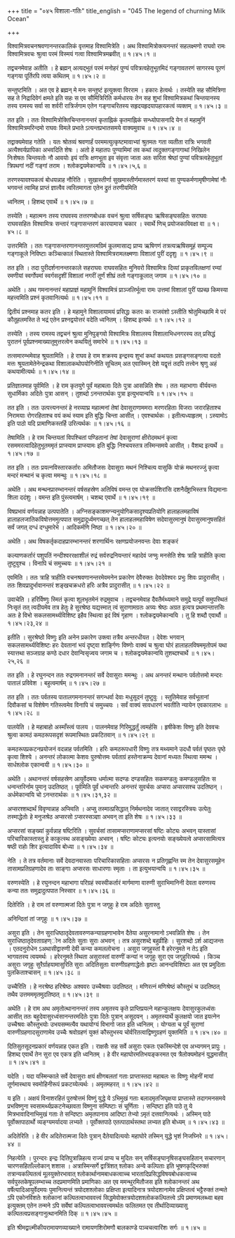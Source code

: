+++
title = "०४५ विशाला-गतिः"
title_english = "045 The legend of churning Milk Ocean"

+++


विश्वामित्रवचनश्रवणानन्तरकालिकं वृत्तमाह विश्वामित्रेति । अथ
विश्वामित्रोक्त्यनन्तरं सहलक्ष्मणो राघवो रामः विश्वामित्रवचः श्रुत्वा
परमं विस्मयं गत्वा विश्वामित्रमब्रवीत्  ॥  १।४५।१  ॥   

  

तद्वचनमेवाह अतीति । हे ब्रह्मन् अत्यद्भुतं परमं मनोहरं पुण्यं
पवित्रत्वहेतुभूतमिदं गङ्गावतरणं सागरस्य पूरणं गङ्गया पूर्तिरपि त्वया
कथितम्  ॥  १।४५।२  ॥   

  

सन्तुष्टमिति । अत एव हे ब्रह्मन् मे मनः सन्तुष्टं इत्युक्त्वा विरराम ।
हकारः हेत्वर्थः । तस्येति सह सौमित्रिणा सह ते निद्रादिवेगं क्षमते इति
सहः स एव सौमित्रिरिति कर्मधारयः तेन सह शुभां विश्वामित्रकथां चिन्तयानस्य
तस्य रामस्य सर्वा सा शर्वरी रात्रिर्जगाम एतेन गङ्गाचरितस्य
सहृदयहृदयापहारकत्वं व्यक्तम्  ॥  १।४५।३  ॥   

  

तत इति । ततः विश्वामित्रोक्तिचिन्तनानन्तरं कृताह्निकं कृतमाह्निकं
सन्ध्योपासनादि येन तं महामुनिं विश्वामित्रमरिन्दमो राघवः विमले प्रभाते
ऽत्यन्तप्रभातसमये वाक्यमुवाच  ॥  १।४५।४  ॥   

  

तद्वाक्यमेवाह गतेति । यतः श्रोतव्यं श्रवणार्हं परममत्युत्कृष्टमावाभ्यां
श्रुतमतः गता व्यतीता रात्रिः भगवती अत्यैश्वर्यप्रापिका अभवदिति शेषः ।
अतो हे महातपः पुण्यामिमां तव कथां त्वदुक्तगङ्गागाथां निखिलेन निःशेषतः
चिन्तयतोः नौ आवयोः इयं रात्रिः क्षणभूता इव संवृत्ता जाता अतः सरिता
श्रेष्ठां पुण्यां पवित्रत्वहेतुभूतां त्रिपथगां नदीं गङ्गां तराम ।
श्लोकद्वयमेकान्वयि  ॥  १।४५।५,६  ॥   

  

तरणस्यावश्यकत्वं बोधयन्नाह नौरिति । सुखास्तीर्णा सुखमास्तीर्णमास्तरणं
यस्यां सा पुण्यकर्मणामृषीणामेषां नौः भगवन्तं त्वामिह प्राप्तं ज्ञात्वैव
त्वरितमागता एतेन द्रुतं तरणीयमिति  

ध्वनितम् । हिशब्द एवार्थे  ॥  १।४५।७  ॥   

  

तस्येति । महात्मनः तस्य राघवस्य तत्तरणबोधक वचनं श्रुत्वा सर्षिसङ्घः
ऋषिसङ्घसहितः सराघवः राघवसहितः विश्वामित्रः सन्तारं गङ्गासन्तरणं कारयामास
चकार । स्वार्थे णिच् प्रयोजकाविवक्षा वा  ॥  १।४५।८  ॥   

  

उत्तरमिति । ततः गङ्गासन्तरणानन्तरमुत्तरमग्रिमं कूलमासाद्य प्राप्य ऋषिगणं
तत्रत्यऋषिसमूहं सम्पूज्य गङ्गाकूले निविष्टाः कञ्चित्कालं स्थितास्ते
विश्वामित्ररामलक्ष्मणाः विशालां पुरीं ददृशुः  ॥  १।४५।९  ॥   

  

तत इति । तदा पुरीदर्शनानन्तरकाले सहराघवः राघवसहितः मुनिवरो विश्वामित्रः
दिव्यां प्राकृतविलक्षणां रम्यां रमणीयां स्वर्गोपमां स्वर्गसदृशीं विशालां
नगरीं तूर्णं शीघ्रं ततो गङ्गाकूलात् जगाम  ॥  १।४५।१०  ॥   

  

अथेति । अथ गमनानन्तरं महाप्राज्ञं महामुनिं विश्वामित्रं
प्राञ्जलिर्भूत्वा रामः उत्तमां विशालां पुरीं पप्रच्छ किमस्या महत्त्वमिति
प्रश्नं कृतवानित्यर्थः  ॥  १।४५।११  ॥   

  

द्वितीयं प्रश्नमाह कतर इति । हे महामुने विशालायामयं प्रसिद्धः कतरः कः
राजवंशो ऽस्तीति श्रोतुमिच्छामि मे परं कौतूहलमस्ति ते भद्रं एतेन
प्रश्नद्वयोत्तरं वदेति ध्वनितम् । हिशब्द इत्यर्थः  ॥  १।४५।१२  ॥   

  

तस्येति । तस्य रामस्य तद्वचनं श्रुत्वा मुनिपुङ्गवो विश्वामित्रः विशालस्य
विशालाभिधनगरस्य तत् प्रसिद्धं पुरातनं पूर्वप्रश्नमाख्यातुमुत्तरत्वेन
कथयितुं समारेभे  ॥  १।४५।१३  ॥   

  

तत्समारम्भमेवाह श्रूयतामिति । हे राघव हे राम शक्रस्य इन्द्रस्य शुभां
कथां कथयतः प्रसङ्गसङ्गत्या वदतो मत्तः श्रूयतामेतेनेन्द्रकथा
विशालाकथोपयोगिनीति सूचितम् अत एवास्मिन् देशे यद्वृत्तं तदपि तत्त्वेन
श्रृणु अहं कथयामीत्यर्थः  ॥  १।४५।१४  ॥   

  

प्रतिज्ञातमाह पूर्वमिति । हे राम कृतयुगे पूर्वं महाबलाः दितेः पुत्रा
आसन्निति शेषः । ततः महाभागाः वीर्यवन्तः सुधार्मिकाः अदितेः पुत्रा आसन् ।
तुशब्दो ऽनन्तरार्थकः पुत्रा इत्युभयान्वयि  ॥  १।४५।१५  ॥   

  

तत इति । ततः उत्पत्त्यनन्तरं हे नरव्याघ्र महात्मनां तेषां
देवासुराणाममराः मरणरहिताः विजराः जरारहिताश्च निरामयाः रोगरहिताश्च वयं
कथं स्याम इति बुद्धिः चिन्ता आसीत् । एवश्चार्थकः । इतीत्यध्याहृतम् ।
ऽस्यामोऽ इति पाठो यदि प्रामाणिकस्तर्हि उरित्यर्थकः  ॥  १।४५।१६  ॥   

  

तेषामिति । हे राम चिन्तयतां विपश्चितां पण्डितानां तेषां देवासुराणां
क्षीरोदमथनं कृत्वा रसममरत्वादिहेतुभूतममृतं प्राप्स्याम प्राप्स्यामः इति
बुद्धिः निश्चयस्तत्र तस्मिन्समये आसीत् । वैशब्द इत्यर्थे  ॥  १।४५।१७  ॥   

  

तत इति । ततः प्रयत्नविस्तारकर्तारः अमितौजसः देवासुराः मथनं निश्चित्य
वासुकिं योक्रं मथनरज्जुं कृत्वा मन्दरं मन्थानं च कृत्वा ममन्थुः  ॥ 
१।४५।१८  ॥   

  

अथेति । अथ मन्थनप्रारम्भानन्तरं वर्षसहस्रेण अतिविषं वमन्त एव
योक्रसर्पशिरांसि दशनैर्दंष्ट्राभिस्तत्र विद्यमानाः शिला ददंशुः । वमन्त
इति पुंस्त्वमार्षम् । चशब्द एवार्थे  ॥  १।४५।१९  ॥   

  

विषप्रभावं वर्णयन्नाह उत्पपातेति ।
अग्निसङ्काशमग्न्यनुयोगिकसादृश्यप्रतियोगि हालाहलमहाविषं
हालाहलजातिकविषोत्तममुत्पपात समुद्रादूर्ध्वमगच्छत् तेन हालाहलमहाविषेण
सदेवासुरमानुषं देवासुरमानुषसहितं सर्वं जगत् दग्धं दग्धुमारेभे ।
आदिकर्मणि निष्ठा  ॥  १।४५।२०  ॥   

  

अथेति । अथ विषकर्तृकदाहप्रारम्भानन्तरं शरणार्थिनः रक्षणप्रयोजनवन्तः
देवाः शङ्करं  

कल्याणकर्तारं पशुपतिं नन्दीश्वररक्षाशीलं रुद्रं सर्वरुद्रनियन्तारं
महादेवं जग्मुः मनसेति शेषः त्राहि त्राहीति कृत्वा तुष्टुवुश्च । विनापि
चं समुच्चयः  ॥  १।४५।२१  ॥   

  

एवमिति । ततः त्राहि त्राहीति वचनश्रवणानन्तरमेवमनेन प्रकारेण देवैरुक्तः
देवदेवेश्वरः प्रभुः शिवः प्रादुरासीत् । ततः शिवप्रादुर्भावानन्तरं
शङ्खचक्रधरो हरिः अत्रैव प्रादुरासीत्  ॥  १।४५।२२  ॥   

  

उवाचेति । हरिर्विष्णुः स्मितं कृत्वा शूलभृतमेनं रुद्रमुवाच । तद्वचनमेवाह
दैवतैर्मथ्यमाने समुद्रे यत्पूर्वं समुपस्थितं निःसृतं तत् त्वदीयमेव तत्र
हेतुः हे सुरश्रेष्ठ यद्यस्मात् त्वं सुराणामग्रतः अग्र्यः श्रेष्ठः अग्रत
इत्यत्र प्रथमान्तात्तसिः अतः हे विभो सकलसामर्थ्यविशिष्ट इहैव स्थित्वा
इदं विषं गृहाण । श्लोकद्वयमेकान्वयि । तु हि शब्दौ एवार्थौ  ॥  १।४५।२३,२४
 ॥   

  

इतीति । सुरश्रेष्ठो विष्णुः इति अनेन प्रकारेण उक्त्वा तत्रैव अन्तरधीयत ।
देवेशः भगवान् सकलसामर्थ्यविशिष्टः हरः देवतानां भयं दृष्ट्वा शार्ङ्गिणः
विष्णोः वाक्यं च श्रुत्वा घोरं हालाहलविषममृतोपमं यथा स्यात्तथा सञ्जग्राह
कण्ठे दधार देवान्विसृज्वय जगाम च । श्लोकद्वयमेकान्वयि तुशब्दश्चार्थे  ॥ 
१।४५।२५,२६  ॥   

  

तत इति । हे रघुनन्दन ततः रुद्रगमनानन्तरं सर्वे देवासुराः ममन्थुः । अथ
अनन्तरं मन्थानः पर्वतोत्तमो मन्दरः पातालं प्रविवेश । बहुत्वमार्षम्  ॥ 
१।४५।२७  ॥   

  

तत इति । ततः पर्वतस्य पातालगमनानन्तरं सगन्धर्वा देवाः मधुसूदनं तुष्टुवुः
। स्तुतिमेवाह सर्वभूतानां दिवौकसां च विशेषेण गतिस्त्वमेव विनापि चं
समुच्चयः । सर्वं वाक्यं सावधारणं भवतीति न्यायेन एवकारलाभः  ॥  १।४५।२८
 ॥   

  

पालयेति । हे महाबाहो अस्माँस्त्वं पालय । पालनमेवाह गिरिमुद्धर्तुं
त्वमर्हसि । हृषीकेशः विष्णुः इति देववचः श्रुत्वा कामठं कमठरूपसदृशं
रूपमास्थितः प्रकटितवान्  ॥  १।४५।२९  ॥   

  

कमठरूपप्रकटनप्रयोजनं वदन्नाह पर्वतमिति । हरिः कमठरूपधारी विष्णुः तत्र
मथ्यमाने उदधौ पर्वतं पृष्ठतः पृष्ठे कृत्वा शिश्ये । अनन्तरं लोकात्मा
केशवः पुरुषोत्तमः पर्वताग्रं हस्तेनाक्रम्य देवानां मध्यतः स्थित्वा ममन्थ
। सार्धश्लोक एकान्वयी  ॥  १।४५।३०  ॥   

  

अथेति । अथानन्तरं वर्षसहस्रेण आयुर्वेदमयः धर्मात्मा सदण्डः दण्डसहितः
सकमण्डलुः कमण्डलुसहितः स धन्वन्तरिर्नाम पुमानृ उदतिष्ठत् । पूर्वमिति
पूर्वं धन्वन्तरिः अनन्तरं सुवर्चसः अप्सरा अप्सरसश्च उदतिष्ठन् ।
अर्धमेकान्वयि चो ऽनन्तरार्थकः  ॥  १।४५।३१,३२  ॥   

  

अप्सरश्शब्दार्थं विवृण्वन्नाह अप्स्विति । अप्सु तस्मात्प्रसिद्धात्
निर्मथनादेव जातात् रसाद्वरस्त्रियः उत्पेतुः तस्माद्धेतोः हे मनुजश्रेठ
अप्सरसो ऽप्सरस्सञ्ज्ञा अभवन् ता इति शेषः  ॥  १।४५।३३  ॥   

  

अप्सरसां सङ्ख्यां कुर्वन्नाह षष्टिरिति । सुवर्चसां तासामप्सराणामप्सरसां
षष्टिः कोट्यः अभवन् यास्तासां परिचारिकास्तास्तु हे काकुत्स्थ असङ्ख्येयाः
अभवन् । षष्टिः कोट्यः इत्यनयोः सङ्ख्येयत्वे अप्सरसामित्यत्र षष्ठी राहोः
शिर इत्यादाविव बोध्या  ॥  १।४५।३४  ॥   

  

नेति । ते तत्र वर्तमानाः सर्वे देवदानवास्ताः परिचारिकासहिताः अप्सरसः न
प्रतिगृह्णन्ति स्म तेन देवासुरसमूहेन तासामप्रतिग्रहणादेव ताः साङ्गाः
अप्सरसः साधारणाः स्मृताः । ता इत्युभयान्वयि  ॥  १।४५।३५  ॥   

  

वरुणस्येति । हे रघुनन्दन महाभागा परिग्रहं स्वस्वीकर्तारं मार्गमाणा
वारुणी सुराभिमानिनी देवता वरुणस्य कन्या ततः समुद्रादुत्पपात निस्सार  ॥ 
१।४५।३६  ॥   

  

दितेरिति । हे राम तां वरुणात्मजां दितेः पुत्रा न जगृहुः हे राम अदितेः
सुतास्तु  

अनिन्दितां तां जगृहुः  ॥  १।४५।३७  ॥   

  

असुरा इति । तेन सुराधिष्ठातृदेवतावरुणकन्याग्रहणाभावेन दैतेया असुरनामानो
ऽभवन्निति शेषः । तेन सुराधिष्ठातृदेवताग्रहण्ोन अदितेः सुताः सुराः अभवन्
। तत्र असुरशब्दे बहुव्रीहिः । सुरशब्दो ऽर्श आद्यजन्तः । एतदनुरोधेन
ऽअथासीद्वारुणी देवी कन्या कमललोचना । असुरा जगृहुस्तां वै हरेरनुमते न तेऽ
इति भागवतस्य त्वयमर्थः । हरेरनुमते स्थिता असुरास्तां वारुणीं कन्यां न
जगृहुः सुरा एव जगृहुरित्यर्थः । किञ्च असुराः जगृहुः
सुरैर्ग्राहयामासुरिति सुराः अदितिसुताः वारुणीग्रहणाद्धेतोः हृष्टाः
आनन्दविशिष्टाः अत एव प्रमुदिताः पुलकिताश्चासन्  ॥  १।४५।३८  ॥   

  

उच्चैरिति । हे नरश्रेष्ठ हरिश्रेष्ठः अश्ववरः उच्चैश्रवाः उदतिष्ठत् ।
मणिरत्नं मणिश्रेष्ठं कौस्तुभं च उदतिष्ठत् तथैव उत्तमममृतमुदतिष्ठत्  ॥ 
१।४५।३९  ॥   

  

अथेति । हे राम अथ अमृतोत्थानानन्तरं तस्य अमृतस्य कृते प्राप्तिप्रयत्ने
महान्कुलक्षयः देवासुरकुलध्वंसः आसीत् ततः बहुदेवासुरध्वंसानन्तरमदितेः
पुत्राः दितेः पुत्रान् असूदयन् । अमृतस्यार्थे कुलक्षयो जात इयत्नेन
उच्चैश्रवः कौस्तुभयोः उभयसम्मत्यैव यथायोग्यं विभागो जात इति ध्वनितम् ।
योग्यता च पूर्वं सुराणां वारुणीग्रहणादसुराणामेव उच्चैः श्रवोग्रहणं
युक्तं कौस्तुभस्य चोर्वरितत्वाद्विष्णुग्रहणं युक्तमिति  ॥  १।४५।४०  ॥   

  

दितिसुतसूदनप्रकारं वर्णयन्नाह एकत इति । राक्षसैः सह सर्वे असुराः एकतः
एकस्मिन्देशे एव अभ्यगमन् प्रापुः । हिशब्द एवार्थे तेन सुरा एव एकत्र इति
ध्वनितम् । हे वीर महाघोरमतिभयङ्करमत एव त्रैलोक्यमोहनं युद्धमासीत्  ॥ 
१।४५।४१  ॥   

  

यदेति । यदा यस्मिन्काले सर्वे देवासुराः क्षयं क्षीणबलतां गताः
प्राप्तास्तदा महाबलः सः विष्णुः मोहनीं मायां तूर्णमास्थाय स्वमोहिनीरूपं
प्रकटय्येत्यर्थः । अमृतमहरत्  ॥  १।४५।४२  ॥   

  

य इति । अक्षयं विनाशरहितं पुरुषोत्तमं विष्णुं युद्धे ये ऽभिमुखं गताः
बलादमृतजिघृक्षया प्राप्तास्ते तदागमनसमये प्रभविष्णुना
स्वसामर्थ्यप्रकटनेच्छावता विष्णुना सम्पिष्टाः सं चूर्णिताः । सन्दिष्टा
इति पाठे तु ये मित्रभावादिनाभिमुखं गताः ते सन्दिष्टाः अमृतपानाय आदिष्टा
तेभ्यो ऽमृतं दत्तवानित्यर्थः । अस्मिन् पाठे पूर्वोक्तपाठार्थो
व्यङ्ग्यमर्यादया लभ्यते । पूर्वोक्तपाठे एतत्पाठार्थस्तथा लभ्यत इति
बोध्यम्  ॥  १।४५।४३  ॥   

  

अदितेरिति । हे वीर अदितेरात्मजा दितेः पुत्रान् दैतेयादित्ययोः महाघोरे
तस्मिन् युद्धे भृशं निजघ्निरे  ॥  १।४५।४४  ॥   

  

निहत्येति । पुरन्दरः इन्द्रः दितिपुत्रान्निहत्य राज्यं प्राप्य च मुदितः
सन् सर्षिसङ्घानृषिसङ्घसहितान् सचारणान् चारणसहिताँल्लोकान् शशास ।
अत्रास्मिन्सर्गे द्वात्रिंशत् श्लोकाः अन्ये कल्पिताः इति
भूषणकृद्भिरुक्तं तत्रान्यकल्पितत्वं मूलयुक्तेरभावात्
श्लोकार्थानामबाधकत्वाच्च भारतादिप्रसिद्धविषयबोधकत्वाच्च
सर्वपुस्तकेषूपलम्भाच्च तदप्रमाणमिति प्रमाणिकाः अत एव ममन्थुरमितौजस इति
श्लोकानन्तरं अथ वर्षेत्यादिआयुर्वेदमयः पुमानित्यन्तं त्रयोदशश्लोकाः
प्रक्षिप्ता इत्यादिनात्र त्रयोदशानामेव प्रक्षिप्तत्वं भट्टैरुक्तं तन्मते
ऽपि एकोनविंशतेः श्लोकानां कल्पितत्वाभाववत्त्वं
सिद्धमेवोक्तत्रयोदशश्लोककल्पितत्त्वे ऽपि प्रमाणमलब्ध्वा बहव इत्युक्तम्
एतेन तन्मने ऽपि सर्वेषां कल्पितत्वाभाववत्त्वमर्थतः फलितमत एव
तीर्थादिव्याख्यासु कल्पितत्वप्रसङ्गानुत्थानमिति दिक्  ॥  १।४५।४५  ॥   

  

इति श्रीमद्वाल्मीकीयरामायणव्याख्याने रामायणशिरोमणौ बालकाण्डे
पञ्चचत्वारिंशः सर्गः  ॥  १।४५  ॥   

  

  


